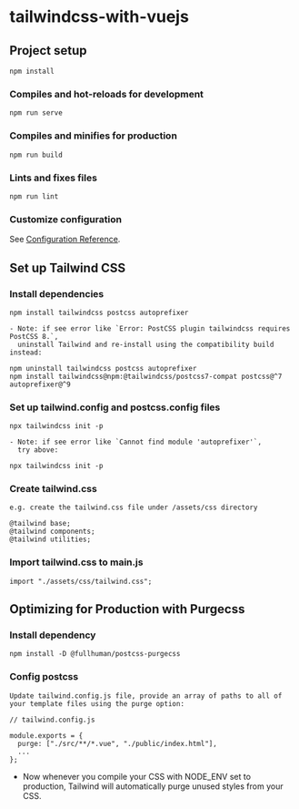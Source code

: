 # tailwindcss-with-vuejs

## Project setup
```
npm install
```

### Compiles and hot-reloads for development
```
npm run serve
```

### Compiles and minifies for production
```
npm run build
```

### Lints and fixes files
```
npm run lint
```

### Customize configuration
See [Configuration Reference](https://cli.vuejs.org/config/).


## Set up Tailwind CSS

### Install dependencies
```
npm install tailwindcss postcss autoprefixer

- Note: if see error like `Error: PostCSS plugin tailwindcss requires PostCSS 8.`,
  uninstall Tailwind and re-install using the compatibility build instead:

npm uninstall tailwindcss postcss autoprefixer
npm install tailwindcss@npm:@tailwindcss/postcss7-compat postcss@^7 autoprefixer@^9
```

### Set up tailwind.config and postcss.config files
```
npx tailwindcss init -p   

- Note: if see error like `Cannot find module 'autoprefixer'`,
  try above:

npx tailwindcss init -p 
```

### Create tailwind.css
```
e.g. create the tailwind.css file under /assets/css directory

@tailwind base;
@tailwind components;
@tailwind utilities;
```

### Import tailwind.css to main.js
```
import "./assets/css/tailwind.css";
```


## Optimizing for Production with Purgecss

### Install dependency
```
npm install -D @fullhuman/postcss-purgecss
```

### Config postcss
```
Update tailwind.config.js file, provide an array of paths to all of your template files using the purge option:

// tailwind.config.js

module.exports = {
  purge: ["./src/**/*.vue", "./public/index.html"],
  ...
};
```

- Now whenever you compile your CSS with NODE_ENV set to production,
Tailwind will automatically purge unused styles from your CSS.
